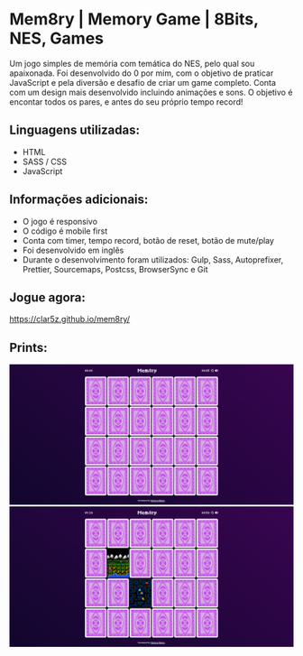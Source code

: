 # Mem8ry | Memory Game | 8Bits, NES, Games

Um jogo simples de memória com temática do NES, pelo qual sou apaixonada. Foi desenvolvido do 0 por mim, com o objetivo de praticar JavaScript e pela diversão e desafio de criar um game completo. Conta com um design mais desenvolvido incluindo animações e sons. O objetivo é encontar todos os pares, e antes do seu próprio tempo record!

## Linguagens utilizadas:

-   HTML
-   SASS / CSS
-   JavaScript

## Informações adicionais:

-   O jogo é responsivo
-   O código é mobile first
-   Conta com timer, tempo record, botão de reset, botão de mute/play
-   Foi desenvolvido em inglês
-   Durante o desenvolvimento foram utilizados: Gulp, Sass, Autoprefixer, Prettier, Sourcemaps, Postcss, BrowserSync e Git

## Jogue agora:

https://clar5z.github.io/mem8ry/

## Prints:

![Memory](img/mem8ry.png)
![Memory](img/mem8ry-2.png)
